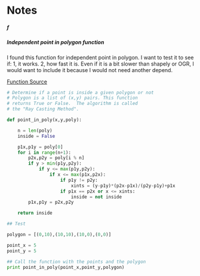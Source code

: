 Notes
===

##### f




##### Independent point in polygon function
I found this function for independent point in polygon. I want to test it to see if: 1, it works. 2, how fast it is. Even if it is a bit slower than shapely or OGR, I would want to include it because I would not need another depend.

[Function Source](http://geospatialpython.com/2011/01/point-in-polygon.html)


```python
# Determine if a point is inside a given polygon or not
# Polygon is a list of (x,y) pairs. This function
# returns True or False.  The algorithm is called
# the "Ray Casting Method".

def point_in_poly(x,y,poly):

    n = len(poly)
    inside = False

    p1x,p1y = poly[0]
    for i in range(n+1):
        p2x,p2y = poly[i % n]
        if y > min(p1y,p2y):
            if y <= max(p1y,p2y):
                if x <= max(p1x,p2x):
                    if p1y != p2y:
                        xints = (y-p1y)*(p2x-p1x)/(p2y-p1y)+p1x
                    if p1x == p2x or x <= xints:
                        inside = not inside
        p1x,p1y = p2x,p2y

    return inside

## Test

polygon = [(0,10),(10,10),(10,0),(0,0)]

point_x = 5
point_y = 5

## Call the function with the points and the polygon
print point_in_poly(point_x,point_y,polygon)
```
